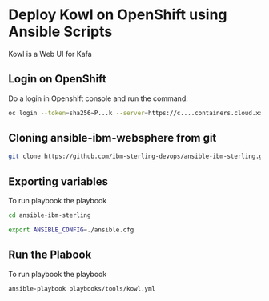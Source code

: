 # Deploy Kowl on OpenShift using Ansible Scripts

Kowl is a Web UI for Kafa

## Login on OpenShift

Do a login in Openshift console and run the command:

```bash 
oc login --token=sha256~P...k --server=https://c....containers.cloud.xxx.com:31234
```

## Cloning ansible-ibm-websphere from git

```bash 
git clone https://github.com/ibm-sterling-devops/ansible-ibm-sterling.git
```

## Exporting variables

To run playbook the playbook

```bash 
cd ansible-ibm-sterling

export ANSIBLE_CONFIG=./ansible.cfg 
```

## Run the Plabook

To run playbook the playbook

```bash 
ansible-playbook playbooks/tools/kowl.yml
```

